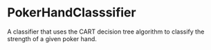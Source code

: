 # PokerHandClasssifier
A classifier that uses the CART decision tree algorithm to classify the strength of a given poker hand.
